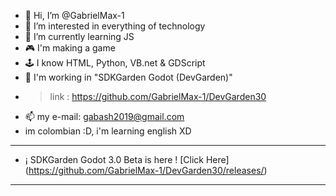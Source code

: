- 👋 Hi, I’m @GabrielMax-1 
- 👀 I’m interested in everything of technology 
- 🌱 I’m currently learning JS
- 🎮 I'm making a game
- 🕹 I know HTML, Python, VB.net & GDScript 
- 🔨 I'm working in "SDKGarden Godot (DevGarden)" 
-   > link : https://github.com/GabrielMax-1/DevGarden30
- 📫 my e-mail: gabash2019@gmail.com
- im colombian :D, i'm learning english XD
- --------------------------------------------------
- ¡ SDKGarden Godot 3.0 Beta is here ! [Click Here] (https://github.com/GabrielMax-1/DevGarden30/releases/)
- --------------------------------------------------
<!---
GabrielMax-1/GabrielMax-1 is a ✨ special ✨ repository because its `README.md` (this file) appears on your GitHub profile.
You can click the Preview link to take a look at your changes.
--->
<!--- Si ves esto es gey perro sapo ijuepu --->
